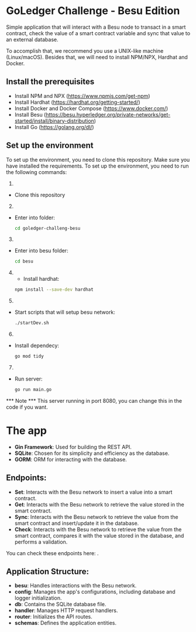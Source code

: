 # GoLedger Challenge - Besu Edition
 
Simple application that will interact with a Besu node to transact in a smart contract, check the value of a smart contract variable and sync that value to an external database.

To accomplish that, we recommend you use a UNIX-like machine (Linux/macOS). Besides that, we will need to install NPM/NPX, Hardhat and Docker.

## Install the prerequisites

- Install NPM and NPX (https://www.npmjs.com/get-npm)
- Install Hardhat (https://hardhat.org/getting-started/)
- Install Docker and Docker Compose (https://www.docker.com/)
- Install Besu (https://besu.hyperledger.org/private-networks/get-started/install/binary-distribution)
- Install Go (https://golang.org/dl/)

## Set up the environment

To set up the environment, you need to clone this repository. Make sure you have installed the requirements. To set up the environment, you need to run the following commands:

1.
 - Clone this repository
2. 
 - Enter into folder:
	```bash
	cd goledger-challeng-besu
	```
3.
 - Enter into besu folder:
	```bash
	cd besu
	```

4. 
	- Install hardhat:
	```bash
	npm install --save-dev hardhat
	```
5. 
 - Start scripts that will setup besu network:
	```bash
	./startDev.sh
	```
6. 
 - Install dependecy:
	```bash
	go mod tidy
	```
7. 
 - Run server:
	```bash
	go run main.go
	```

*** Note ***
This server running in port 8080, you can change this in the code if you want.

# The app

- **Gin Framework**: Used for building the REST API.
- **SQLite**: Chosen for its simplicity and efficiency as the database.
- **GORM**: ORM for interacting with the database.

## Endpoints:

- **Set**: Interacts with the Besu network to insert a value into a smart contract.
- **Get**: Interacts with the Besu network to retrieve the value stored in the smart contract.
- **Sync**: Interacts with the Besu network to retrieve the value from the smart contract and insert/update it in the database.
- **Check**: Interacts with the Besu network to retrieve the value from the smart contract, compares it with the value stored in the database, and performs a validation.

You can check these endpoints here: .

## Application Structure:

- **besu**: Handles interactions with the Besu network.
- **config**: Manages the app's configurations, including database and logger initialization.
- **db**: Contains the SQLite database file.
- **handler**: Manages HTTP request handlers.
- **router**: Initializes the API routes.
- **schemas**: Defines the application entities.
